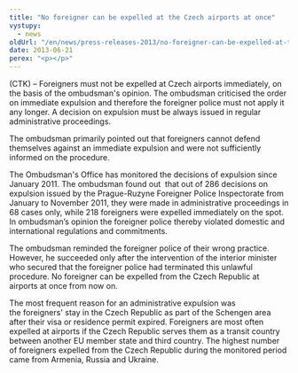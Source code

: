 ```yaml
---
title: "No foreigner can be expelled at the Czech airports at once"
vystupy:
  - news
oldUrl: "/en/news/press-releases-2013/no-foreigner-can-be-expelled-at-the-czech-airports-at-once/"
date: 2013-06-21
perex: "<p></p>"
---
```


<!-- imported from the old website -->

(CTK) &ndash; Foreigners must not be expelled at Czech airports immediately, on the basis of the ombudsman's opinion. The ombudsman criticised the order on immediate expulsion and therefore the foreigner police must not apply it any longer. A decision on expulsion must be always issued in regular administrative proceedings.<p>The ombudsman primarily pointed out that foreigners cannot defend themselves against an immediate expulsion and were not sufficiently informed on the procedure.</p><p>The Ombudsman's Office has monitored the decisions of expulsion since January 2011. The ombudsman found out  that out of 286 decisions on expulsion issued by the Prague-Ruzyne Foreigner Police Inspectorate from January to November 2011, they were made in administrative proceedings in 68 cases only, while 218 foreigners were expelled immediately on the spot. In ombudsman’s opinion the foreigner police thereby violated domestic and international regulations and commitments.</p><p>The ombudsman reminded the foreigner police of their wrong practice. However, he succeeded only after the intervention of the interior minister who secured that the foreigner police had terminated this unlawful procedure. No foreigner can be expelled from the Czech Republic at airports at once from now on.</p>The most frequent reason for an administrative expulsion was the foreigners' stay in the Czech Republic as part of the Schengen area after their visa or residence permit expired. Foreigners are most often expelled at airports if the Czech Republic serves them as a transit country between another EU member state and third country. The highest number of foreigners expelled from the Czech Republic during the monitored period came from Armenia, Russia and Ukraine.
